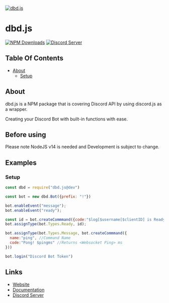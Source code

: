   <br />
    <p>
    <a href="(https://dbd.js.org/doc"><img src="https://dbd.js.org/assets/images/dbdjs.png" alt="dbd.js" /></a>
  </p>

# dbd.js
[![NPM Downloads](https://img.shields.io/npm/dt/dbd.js.svg?maxAge=3600)](https://www.npmjs.com/package/dbd.js)
[![Discord Server](https://img.shields.io/discord/773352845738115102?color=7289da&logo=discord&logoColor=white)](https://dbd.js.org/invite)
## Table Of Contents
- [About](#about)
  - [Setup](#setup)

## About
dbd.js is a NPM package that is covering Discord API by using discord.js as a wrapper.
<br>

Creating your Discord Bot with built-in functions with ease.
 </br>

## Before using
Please note NodeJS v14 is needed and Development is subject to change.

## Examples

### Setup
```js
const dbd = require("dbd.js@dev")

const bot = new dbd.Bot({prefix: "!"})

bot.enableEvent("message");
bot.enableEvent("ready");

const id = bot.createCommmand({code:"$log[$username[$clientID] is Ready.]"});
bot.assignType(bot.Types.Ready, id);

bot.assignType(bot.Types.Message, bot.createCommmand({
  name:"ping", //Command Name
  code:"Pong! $pingms" //Returns <Websocket Ping> ms
}))

bot.login("Discord Bot Token")
```



## Links
- [Website](https://dbd.js.org)
- [Documentation](https://dbd.js.org/doc)
- [Discord Server](https://dbd.js.org/invite)